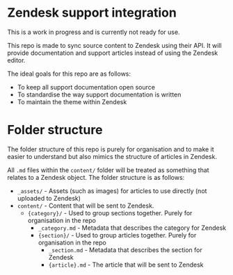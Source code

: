 # Zendesk support integration
This is a work in progress and is currently not ready for use.

This repo is made to sync source content to Zendesk using their API. It will provide documentation and support articles instead of using the Zendesk editor.

The ideal goals for this repo are as follows:

- To keep all support documentation open source
- To standardise the way support documentation is written
- To maintain the theme within Zendesk

# Folder structure
The folder structure of this repo is purely for organisation and to make it easier to understand but also mimics the structure of articles in Zendesk.

All `.md` files within the `content/` folder will be treated as something that relates to a Zendesk object. The folder structure is as follows:

- `_assets/` - Assets (such as images) for articles to use directly (not uploaded to Zendesk)
- `content/` - Content that will be sent to Zendesk. 
    - `{category}/` - Used to group sections together. Purely for organisation in the repo
        - `_category.md` - Metadata that describes the category for Zendesk
        - `{section}/` - Used to group articles together. Purely for organisation in the repo
            - `_section.md` - Metadata that describes the section for Zendesk
            - `{article}.md` - The article that will be sent to Zendesk